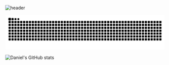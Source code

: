![header](https://capsule-render.vercel.app/api?type=waving&color=#fff&height=300&section=header&text=TheCodeDaniel&fontSize=90)

<img src="https://raw.githubusercontent.com/TheCodeDaniel/TheCodeDaniel/output/snake.svg" alt="Snake animation" />

![Daniel's GitHub stats](https://github-readme-stats.vercel.app/api?username=TheCodeDaniel&show_icons=true&theme=codeSTACKr)

###
